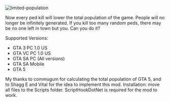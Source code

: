 ![limited-population](https://cdn.discordapp.com/attachments/907382515176718398/1166365628924448879/Limited_Population.png)

Now every ped kill will lower the total population of the game. People will no longer be infinitely generated. If you kill too many random peds, there may be no one left in town but you. Can you do it?

Supported Versions:

- GTA 3 PC 1.0 US
- GTA VC PC 1.0 US
- GTA SA PC (All versions)
- GTA SA Mobile
- GTA 5

My thanks to commugum for calculating the total population of GTA 5, and to Shagg E and Vital for the idea to implement this mod.
Installation: move all files to the Scripts folder. ScriptHookDotNet is required for the mod to work.
